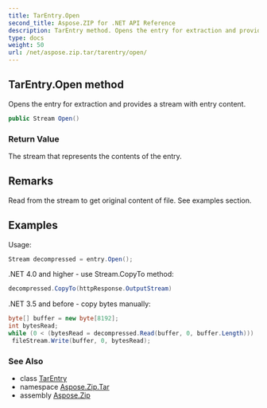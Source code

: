 ```yaml
---
title: TarEntry.Open
second_title: Aspose.ZIP for .NET API Reference
description: TarEntry method. Opens the entry for extraction and provides a stream with entry content
type: docs
weight: 50
url: /net/aspose.zip.tar/tarentry/open/
---
```

## TarEntry.Open method

Opens the entry for extraction and provides a stream with entry content.

```csharp
public Stream Open()
```

### Return Value

The stream that represents the contents of the entry.

## Remarks

Read from the stream to get original content of file. See examples section.

## Examples

Usage:

```csharp
Stream decompressed = entry.Open();
```

.NET 4.0 and higher - use Stream.CopyTo method:

```csharp
decompressed.CopyTo(httpResponse.OutputStream)
```

.NET 3.5 and before - copy bytes manually:

```csharp
byte[] buffer = new byte[8192];
int bytesRead;
while (0 < (bytesRead = decompressed.Read(buffer, 0, buffer.Length)))
 fileStream.Write(buffer, 0, bytesRead);
```

### See Also

* class [TarEntry](../)
* namespace [Aspose.Zip.Tar](../../tarentry/)
* assembly [Aspose.Zip](../../../)



